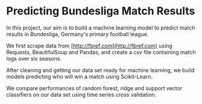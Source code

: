 # Predicting Bundesliga Match Results

In this project, our aim is to build a machine learning model to predict match results in Bundesliga, Germany's primary football league.

We first scrape data from [http://fbref.com](http://fbref.com) using Requests, BeautifulSoup and Pandas, and create a csv file containing match logs over six seasons.

After cleaning and getting our data set ready for machine learning, we build models predicting who will win a match using Scikit-Learn. 

We compare performances of random forest, ridge and support vector classifiers on our data set using time series cross validation.